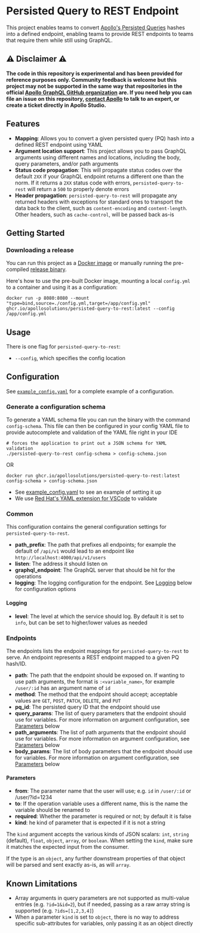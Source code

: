 # Persisted Query to REST Endpoint

This project enables teams to convert [Apollo's Persisted Queries](https://www.apollographql.com/docs/graphos/operations/persisted-queries/) hashes into a defined endpoint, enabling teams to provide REST endpoints to teams that require them while still using GraphQL.

## ⚠️ Disclaimer ⚠️

**The code in this repository is experimental and has been provided for reference purposes only. Community feedback is welcome but this project may not be supported in the same way that repositories in the official [Apollo GraphQL GitHub organization](https://github.com/apollographql) are. If you need help you can file an issue on this repository, [contact Apollo](https://www.apollographql.com/contact-sales) to talk to an expert, or create a ticket directly in Apollo Studio.**

## Features

- **Mapping**: Allows you to convert a given persisted query (PQ) hash into a defined REST endpoint using YAML
- **Argument location support**: This project allows you to pass GraphQL arguments using different names and locations, including the body, query parameters, and/or path arguments
- **Status code propagation**: This will propagate status codes over the default `2XX` if your GraphQL endpoint returns a different one than the norm. If it returns a `2XX` status code with errors, `persisted-query-to-rest` will return a `500` to properly denote errors
- **Header propagation**: `persisted-query-to-rest` will propagate any returned headers with exceptions for standard ones to transport the data back to the client, such as `content-encoding` and `content-length`. Other headers, such as `cache-control`, will be passed back as-is

## Getting Started

### Downloading a release
You can run this project as a [Docker image](https://github.com/apollosolutions/persisted-query-to-rest/pkgs/container/persisted-query-to-rest) or manually running the pre-compiled [release binary](https://github.com/apollosolutions/persisted-query-to-rest/releases).

Here's how to use the pre-built Docker image, mounting a local `config.yml` to a container and using it as a configuration:
```
docker run -p 8080:8080 --mount "type=bind,source=./config.yml,target=/app/config.yml" ghcr.io/apollosolutions/persisted-query-to-rest:latest --config /app/config.yml
```

## Usage

There is one flag for `persisted-query-to-rest`:

* `--config`, which specifies the config location

## Configuration

See [`example_config.yaml`](./example_config.yaml) for a complete example of a configuration.

### Generate a configuration schema
To generate a YAML schema file you can run the binary with the command `config-schema`. This file can then be configured in your config YAML file to provide autocomplete and validation of the YAML file right in your IDE

```shell
# forces the application to print out a JSON schema for YAML validation
./persisted-query-to-rest config-schema > config-schema.json
```
OR
```shell
docker run ghcr.io/apollosolutions/persisted-query-to-rest:latest config-schema > config-schema.json
```

* See [example_config.yaml](./example_config.yaml) to see an example of setting it up
* We use [Red Hat's YAML extension for VSCode](https://marketplace.visualstudio.com/items?itemName=redhat.vscode-yaml) to validate

### Common

This configuration contains the general configuration settings for `persisted-query-to-rest`. 

* **path_prefix**: The path that prefixes all endpoints; for example the default of `/api/v1` would lead to an endpoint like `http://localhost:4000/api/v1/users`
* **listen**: The address it should listen on
* **graphql_endpoint**: The GraphQL server that should be hit for the operations
* **logging**: The logging configuration for the endpoint. See [Logging](#logging) below for configuration options

#### Logging

* **level**: The level at which the service should log. By default it is set to `info`, but can be set to higher/lower values as needed

### Endpoints

The endpoints lists the endpoint mappings for `persisted-query-to-rest` to serve. An endpoint represents a REST endpoint mapped to a given PQ hash/ID. 

* **path**: The path that the endpoint should be exposed on. If wanting to use path arguments, the format is `:<variable_name>`, for example `/user/:id` has an argument name of `id`
* **method**: The method that the endpoint should accept; acceptable values are `GET`, `POST`, `PATCH`, `DELETE`, and `PUT`
* **pq_id**: The persisted query ID that the endpoint should use
* **query_params**: The list of  query parameters that the endpoint should use for variables. For more information on argument configuration, see [Parameters](#parameters) below
* **path_arguments**: The list of  path arguments that the endpoint should use for variables. For more information on argument configuration, see [Parameters](#parameters) below
* **body_params**: The list of body parameters that the endpoint should use for variables. For more information on argument configuration, see [Parameters](#parameters) below

#### Parameters

* **from**: The parameter name that the user will use; e.g. `id` in `/user/:id` or /user/?id=1234
* **to**: If the operation variable uses a different name, this is the name the variable should be renamed to
* **required**: Whether the parameter is required or not; by default it is false
* **kind**: he kind of parameter that is expected if it is not a string

The `kind` argument accepts the various kinds of JSON scalars: `int`, `string` (default), `float`, `object`, `array`, or `boolean`. When setting the `kind`, make sure it matches the expected input from the consumer. 

If the type is an `object`, any further downstream properties of that object will be parsed and sent exactly as-is, as will `array`. 

## Known Limitations

- Array arguments in query parameters are not supported as multi-value entries (e.g. `?id=1&id=2`), but if needed, passing as a raw array string is supported (e.g. `?ids=[1,2,3,4]`)
- When a parameter `kind` is set to `object`, there is no way to address specific sub-attributes for variables, only passing it as an object directly
